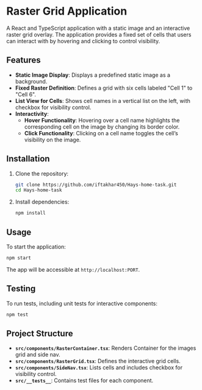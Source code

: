 
# Raster Grid Application

A React and TypeScript application with a static image and an interactive raster grid overlay. The application provides a fixed set of cells that users can interact with by hovering and clicking to control visibility.

## Features

- **Static Image Display**: Displays a predefined static image as a background.
- **Fixed Raster Definition**: Defines a grid with six cells labeled "Cell 1" to "Cell 6".
- **List View for Cells**: Shows cell names in a vertical list on the left, with checkbox for visibility control.
- **Interactivity**:
  - **Hover Functionality**: Hovering over a cell name highlights the corresponding cell on the image by changing its border color.
  - **Click Functionality**: Clicking on a cell name toggles the cell’s visibility on the image.


## Installation

1. Clone the repository:

   ```bash
   git clone https://github.com/iftakhar450/Hays-home-task.git
   cd Hays-home-task
   ```

2. Install dependencies:

   ```bash
   npm install
   ```

## Usage

To start the application:

```bash
npm start
```

The app will be accessible at `http://localhost:PORT`.

## Testing

To run tests, including unit tests for interactive components:

```bash
npm test
```

## Project Structure

- **`src/components/RasterContainer.tsx`**: Renders Container for the images grid and side nav.
- **`src/components/RasterGrid.tsx`**: Defines the interactive grid cells.
- **`src/components/SideNav.tsx`**: Lists cells and includes checkbox for visibility control.
- **`src/__tests__`**: Contains test files for each component.


